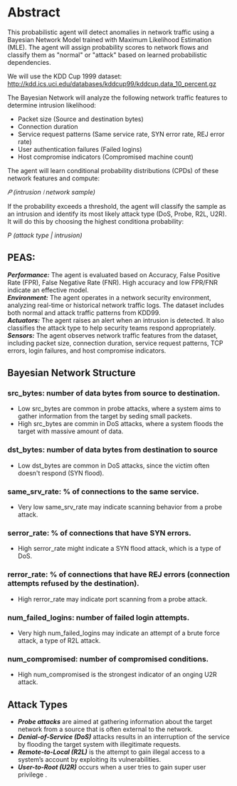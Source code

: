 # Abstract
This probabilistic agent will detect anomalies in network traffic using a Bayesian Network Model trained with Maximum Likelihood Estimation (MLE). The agent will assign probability scores to network flows and classify them as "normal" or "attack" based on learned probabilistic dependencies.

We will use the KDD Cup 1999 dataset: http://kdd.ics.uci.edu/databases/kddcup99/kddcup.data_10_percent.gz

The Bayesian Network will analyze the following network traffic features to determine intrusion likelihood:

 - Packet size (Source and destination bytes)
 - Connection duration
 - Service request patterns (Same service rate, SYN error rate, REJ error rate)
 - User authentication failures (Failed logins)
 - Host compromise indicators (Compromised machine count) <br/>
 
The agent will learn conditional probability distributions (CPDs) of these network features and compute: <br/>

*𝑃 (intrusion ∣ network sample)* <br/>

If the probability exceeds a threshold, the agent will classify the sample as an intrusion and identify its most likely attack type (DoS, Probe, R2L, U2R). It will do this by choosing the highest conditiona probability: <br/>

*P (attack type | intrusion)* <br/>

## PEAS: <br/>
__*Performance:*__ The agent is evaluated based on Accuracy, False Positive Rate (FPR), False Negative Rate (FNR). High accuracy and low FPR/FNR indicate an effective model. <br/>
__*Environment:*__ The agent operates in a network security environment, analyzing real-time or historical network traffic logs. The dataset includes both normal and attack traffic patterns from KDD99. <br/>
__*Actuators:*__ The agent raises an alert when an intrusion is detected. It also classifies the attack type to help security teams respond appropriately. <br/>
__*Sensors:*__ The agent observes network traffic features from the dataset, including packet size, connection duration, service request patterns, TCP errors, login failures, and host compromise indicators.<br/>

## Bayesian Network Structure<br/>
### src_bytes: number of data bytes from source to destination.<br/>
 - Low src_bytes are common in probe attacks, where a system aims to gather information from the target by seding small packets.
 - High src_bytes are commin in DoS attacks, where a system floods the target with massive amount of data.
### dst_bytes: number of data bytes from destination to source<br/>
 - Low dst_bytes are common in DoS attacks, since the victim often doesn't respond (SYN flood).
### same_srv_rate: % of connections to the same service. <br/>
 - Very low same_srv_rate may indicate scanning behavior from a probe attack.
### serror_rate: % of connections that have SYN errors. <br/>
 - High serror_rate might indicate a SYN flood attack, which is a type of DoS.
### rerror_rate: % of connections that have REJ errors (connection attempts refused by the destination). <br/>
 - High rerror_rate may indicate port scanning from a probe attack.
### num_failed_logins: number of failed login attempts. <br/>
 - Very high num_failed_logins may indicate an attempt of a brute force attack, a type of R2L attack.
### num_compromised: number of compromised conditions. <br/>
 - High num_compromised is the strongest indicator of an onging U2R attack. <br/>
 
## Attack Types
 - __*Probe attacks*__ are aimed at gathering information about the target network from a source that is often external to the network.
 - __*Denial-of-Service (DoS)*__ attacks results in an interruption of the service by flooding the target system with illegitimate requests.
 - __*Remote-to-Local (R2L)*__ is the attempt to gain illegal access to a system’s account by exploiting its vulnerabilities.
 - __*User-to-Root (U2R)*__ occurs when a user tries to gain super user privilege .


